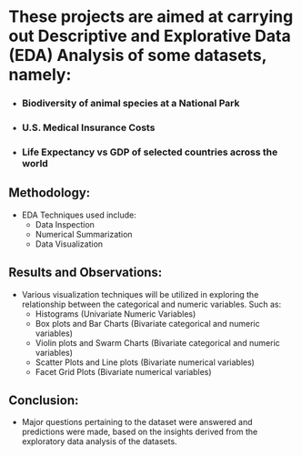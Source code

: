 # These projects are aimed at carrying out Descriptive and Explorative Data (EDA) Analysis of some datasets, namely:
- ### Biodiversity of animal species at a National Park
- ### U.S. Medical Insurance Costs
- ### Life Expectancy vs GDP of selected countries across the world

## Methodology:
- EDA Techniques used include:
  - Data Inspection
  - Numerical Summarization
  - Data Visualization

## Results and Observations:
- Various visualization techniques will be utilized in exploring the relationship between the categorical and numeric variables. Such as:
  -   Histograms (Univariate Numeric Variables)
  -   Box plots and Bar Charts (Bivariate categorical and numeric variables)
  -   Violin plots and Swarm Charts (Bivariate categorical and numeric variables)
  -   Scatter Plots and Line plots (Bivariate numerical variables)
  -   Facet Grid Plots (Bivariate numerical variables)

## Conclusion:
- Major questions pertaining to the dataset were answered and predictions were made, based on the insights derived from the exploratory data analysis of the datasets.
